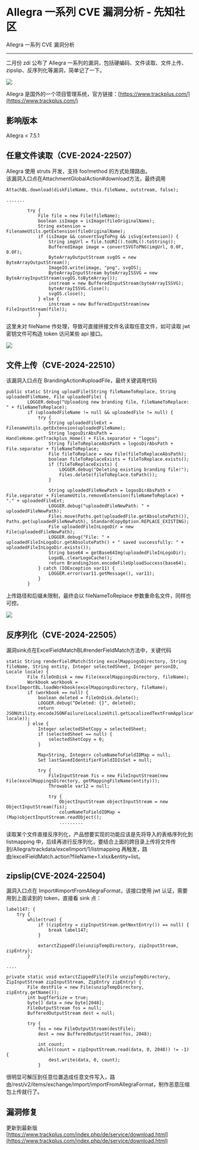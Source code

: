 

# Allegra 一系列 CVE 漏洞分析 - 先知社区

Allegra 一系列 CVE 漏洞分析

- - -

二月份 zdi 公布了 Allegra 一系列的漏洞，包括硬编码、文件读取、文件上传、zipslip、反序列化等漏洞，简单记了一下。

[![](assets/1708507075-9095f27636a24e0eba292dd674ed471b.png)](https://xzfile.aliyuncs.com/media/upload/picture/20240220181057-570fc112-cfd8-1.png)

Allegra 是国外的一个项目管理系统，官方链接：[https://www.trackplus.com/](https://www.trackplus.com/)

## 影响版本

Allegra < 7.5.1

## 任意文件读取（CVE-2024-22507）

Allegra 使用 struts 开发，支持 foo!method 的方式处理路由。  
该漏洞入口点在AttachmentGlobalAction#download方法，最终调用

```plain
AttachBL.download(diskFileName, this.fileName, outstream, false);

.......

        try {
            File file = new File(fileName);
            boolean isImage = isImage(fileOriginalName);
            String extension = FilenameUtils.getExtension(fileOriginalName);
            if (isImage && convertSvgToPng && isSvg(extension)) {
                String imgUrl = file.toURI().toURL().toString();
                BufferedImage image = convertSVGToPNG(imgUrl, 0.0F, 0.0F);
                ByteArrayOutputStream svgOS = new ByteArrayOutputStream();
                ImageIO.write(image, "png", svgOS);
                ByteArrayInputStream byteArrayISSVG = new ByteArrayInputStream(svgOS.toByteArray());
                instream = new BufferedInputStream(byteArrayISSVG);
                byteArrayISSVG.close();
                svgOS.close();
            } else {
                instream = new BufferedInputStream(new FileInputStream(file));
            }
```

这里未对 fileName 作处理，导致可直接拼接文件名读取任意文件，如可读取 jwt 密钥文件可构造 token 访问某些 api 接口。

[![](assets/1708507075-dccc50a1d3c41195cec3af73d35aeac5.png)](https://xzfile.aliyuncs.com/media/upload/picture/20240220181129-6a4bd0fe-cfd8-1.png)

## 文件上传（CVE-2024-22510）

该漏洞入口点在 BrandingAction#uploadFile，最终关键调用代码

```plain
public static String uploadFile(String fileNameToReplace, String uploadedFileName, File uploadedFile) {
        LOGGER.debug("Uploading new branding file, fileNameToReplace: " + fileNameToReplace);
        if (uploadedFileName != null && uploadedFile != null) {
            try {
                String uploadedFileExt = FilenameUtils.getExtension(uploadedFileName);
                String logosDirAbsPath = HandleHome.getTrackplus_Home() + File.separator + "logos";
                String fileToReplaceAbsPath = logosDirAbsPath + File.separator + fileNameToReplace;
                File fileToReplace = new File(fileToReplaceAbsPath);
                boolean fileToReplaceExists = fileToReplace.exists();
                if (fileToReplaceExists) {
                    LOGGER.debug("Deleting existing branding file!");
                    Files.delete(fileToReplace.toPath());
                }

                String uploadedFileNewPath = logosDirAbsPath + File.separator + FilenameUtils.removeExtension(fileNameToReplace) + "." + uploadedFileExt;
                LOGGER.debug("uploadedFileNewPath: " + uploadedFileNewPath);
                Files.move(Paths.get(uploadedFile.getAbsolutePath()), Paths.get(uploadedFileNewPath), StandardCopyOption.REPLACE_EXISTING);
                File uploadedFileInLogoDir = new File(uploadedFileNewPath);
                LOGGER.debug("File: " + uploadedFileInLogoDir.getAbsolutePath() + " saved successfully: " + uploadedFileInLogoDir.exists());
                String base64 = getBase64Img(uploadedFileInLogoDir);
                LogoBL.clearLogoCache();
                return BrandingJson.encodeFileUploadSuccess(base64);
            } catch (IOException var11) {
                LOGGER.error(var11.getMessage(), var11);
            }
        }
```

上传路径和后缀未限制，最终会以 fileNameToReplace 参数重命名文件，同样也可控。

[![](assets/1708507075-0d65ab67e933a80152eca748f9a84193.png)](https://xzfile.aliyuncs.com/media/upload/picture/20240220181140-7078c2ac-cfd8-1.png)

## 反序列化（CVE-2024-22505）

漏洞sink点在ExcelFieldMatchBL#renderFieldMatch方法中，关键代码

```plain
static String renderFieldMatch(String excelMappingsDirectory, String fileName, String entity, Integer selectedSheet, Integer personID, Locale locale) {
        File fileOnDisk = new File(excelMappingsDirectory, fileName);
        Workbook workbook = ExcelImportBL.loadWorkbook(excelMappingsDirectory, fileName);
        if (workbook == null) {
            boolean deleted = fileOnDisk.delete();
            LOGGER.debug("Deleted: {}", deleted);
            return JSONUtility.encodeJSONFailure(LocalizeUtil.getLocalizedTextFromApplicationResources("admin.actions.importExcel.err.noWorkbook", locale));
        } else {
            Integer selectedShetCopy = selectedSheet;
            if (selectedSheet == null) {
                selectedShetCopy = 0;
            }

            Map<String, Integer> columNameToFieldIDMap = null;
            Set lastSavedIdentifierFieldIDIsSet = null;

            try {
                FileInputStream fis = new FileInputStream(new File(excelMappingsDirectory, getMappingFileName(entity)));
                Throwable var12 = null;

                try {
                    ObjectInputStream objectInputStream = new ObjectInputStream(fis);
                    columNameToFieldIDMap = (Map)objectInputStream.readObject();
                    .........
```

读取某个文件直接反序列化，产品想要实现的功能应该是先将导入的表格序列化到 listmapping 中，后续再进行反序列化，要结合上面的跨目录上传将文件传到/Allegra/trackdata/excelImport/1/listmapping 再触发，路由/excelFieldMatch.action?fileName=1.xlsx&entity=list。

## zipslip(CVE-2024-22504)

漏洞入口点在 Import#importFromAllegraFormat，该接口使用 jwt 认证，需要用到上面读到的 token，直接看 sink 点：

```plain
label147: {
    try {
        while(true) {
            if ((zipEntry = zipInputStream.getNextEntry()) == null) {
                break label147;
            }

            extarctZippedFile(unzipTempDirectory, zipInputStream, zipEntry);
        }

....

private static void extarctZippedFile(File unzipTempDirectory, ZipInputStream zipInputStream, ZipEntry zipEntry) {
        File destFile = new File(unzipTempDirectory, zipEntry.getName());
        int bugfferSize = true;
        byte[] data = new byte[2048];
        FileOutputStream fos = null;
        BufferedOutputStream dest = null;

        try {
            fos = new FileOutputStream(destFile);
            dest = new BufferedOutputStream(fos, 2048);

            int count;
            while((count = zipInputStream.read(data, 0, 2048)) != -1) {
                dest.write(data, 0, count);
            }
```

很明显可解压到任意位置造成任意文件写入，路由/rest/v2/items/exchange/import/importFromAllegraFormat，制作恶意压缩包上传就行了。

## 漏洞修复

更新到最新版[https://www.trackplus.com/index.php/de/service/download.html](https://www.trackplus.com/index.php/de/service/download.html)
